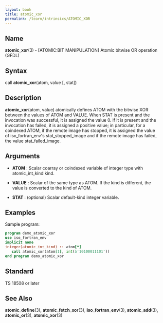 ```yaml
---
layout: book
title: atomic_xor
permalink: /learn/intrinsics/ATOMIC_XOR
---
```

## __Name__

__atomic\_xor__(3) - \[ATOMIC:BIT MANIPULATION\] Atomic bitwise OR operation
(GFDL)

## __Syntax__

call __atomic\_xor__(atom, value \[, stat\])

## __Description__

__atomic\_xor__(atom, value) atomically defines ATOM with the bitwise
XOR between the values of ATOM and VALUE. When STAT is present and the
invocation was successful, it is assigned the value 0. If it is present
and the invocation has failed, it is assigned a positive value; in
particular, for a coindexed ATOM, if the remote image has stopped, it is
assigned the value of iso\_fortran\_env's stat\_stopped\_image and if
the remote image has failed, the value stat\_failed\_image.

## __Arguments__

  - __ATOM__
    : Scalar coarray or coindexed variable of integer type with
    atomic\_int\_kind kind.

  - __VALUE__
    : Scalar of the same type as ATOM. If the kind is different, the value
    is converted to the kind of ATOM.

  - __STAT__
    : (optional) Scalar default-kind integer variable.

## __Examples__

Sample program:

```fortran
program demo_atomic_xor
use iso_fortran_env
implicit none
integer(atomic_int_kind) :: atom[*]
   call atomic_xor(atom[1], int(b'10100011101'))
end program demo_atomic_xor
```

## __Standard__

TS 18508 or later

## __See Also__

__atomic\_define__(3), __atomic\_fetch\_xor__(3),
__iso\_fortran\_env__(3), __atomic\_add__(3), __atomic\_or__(3),
__atomic\_xor__(3)
